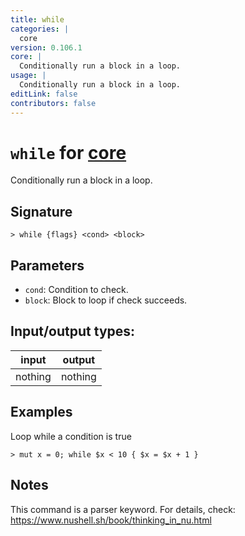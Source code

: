 ```yaml
---
title: while
categories: |
  core
version: 0.106.1
core: |
  Conditionally run a block in a loop.
usage: |
  Conditionally run a block in a loop.
editLink: false
contributors: false
---
```

<!-- This file is automatically generated. Please edit the command in https://github.com/nushell/nushell instead. -->

# `while` for [core](/commands/categories/core.md)

<div class='command-title'>Conditionally run a block in a loop.</div>

## Signature

```> while {flags} <cond> <block>```

## Parameters

 -  `cond`: Condition to check.
 -  `block`: Block to loop if check succeeds.


## Input/output types:

| input   | output  |
| ------- | ------- |
| nothing | nothing |
## Examples

Loop while a condition is true
```nu
> mut x = 0; while $x < 10 { $x = $x + 1 }

```

## Notes
This command is a parser keyword. For details, check:
  https://www.nushell.sh/book/thinking_in_nu.html